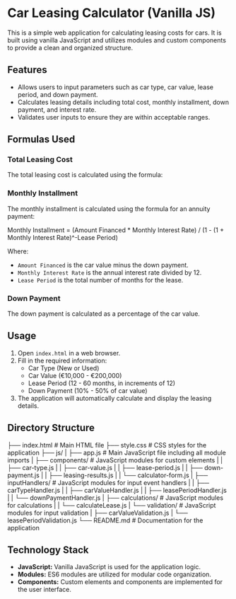 # Car Leasing Calculator (Vanilla JS)

This is a simple web application for calculating leasing costs for cars. It is built using vanilla JavaScript and utilizes modules and custom components to provide a clean and organized structure.

## Features

- Allows users to input parameters such as car type, car value, lease period, and down payment.
- Calculates leasing details including total cost, monthly installment, down payment, and interest rate.
- Validates user inputs to ensure they are within acceptable ranges.

## Formulas Used

### Total Leasing Cost
The total leasing cost is calculated using the formula:


### Monthly Installment
The monthly installment is calculated using the formula for an annuity payment:

Monthly Installment = (Amount Financed * Monthly Interest Rate) / (1 - (1 + Monthly Interest Rate)^-Lease Period)


Where:
- `Amount Financed` is the car value minus the down payment.
- `Monthly Interest Rate` is the annual interest rate divided by 12.
- `Lease Period` is the total number of months for the lease.

### Down Payment
The down payment is calculated as a percentage of the car value.

## Usage

1. Open `index.html` in a web browser.
2. Fill in the required information:
   - Car Type (New or Used)
   - Car Value (€10,000 - €200,000)
   - Lease Period (12 - 60 months, in increments of 12)
   - Down Payment (10% - 50% of car value)
3. The application will automatically calculate and display the leasing details.

## Directory Structure

├── index.html                 # Main HTML file
├── style.css                  # CSS styles for the application
├── js/
|   ├── app.js                 # Main JavaScript file including all module imports
|   ├── components/            # JavaScript modules for custom elements
|   |   ├── car-type.js
|   |   ├── car-value.js
|   |   ├── lease-period.js
|   |   ├── down-payment.js
|   |   ├── leasing-results.js
|   |   └── calculator-form.js
|   ├── inputHandlers/         # JavaScript modules for input event handlers
|   |   ├── carTypeHandler.js
|   |   ├── carValueHandler.js
|   |   ├── leasePeriodHandler.js
|   |   └── downPaymentHandler.js
|   ├── calculations/          # JavaScript modules for calculations
|   |   └── calculateLease.js
|   └── validation/            # JavaScript modules for input validation
|       ├── carValueValidation.js
|       └── leasePeriodValidation.js
└── README.md                  # Documentation for the application



## Technology Stack

- **JavaScript:** Vanilla JavaScript is used for the application logic.
- **Modules:** ES6 modules are utilized for modular code organization.
- **Components:** Custom elements and components are implemented for the user interface.


